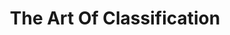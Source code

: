 ---
title: "The Art Of Classification"
draft: false
# meta description
description : "this is meta description"

layout: "search-ads-library"

##################### call to action text ########################################
cta:
  enable : true
  title : "An Organized Starter Set of Categories, <br> Keywords and Ads"


################################## library_advantage ####################################
library_advantage:
  enable: true
  image : "images/search-ads-library/01.webp"
  # content supports markdown, make sure to give enough space, otherwise markdown will not work properly
  content : "

  ## The Search Ads Library Advantage


  * Launching better client campaigns, faster.
  
  * Enabling clients to select from predetermined categories.

  * Category-level, instead of advertiser-level optimization.
  "


################################## library_expertise ####################################
library_expertise:
  enable: true
  title : "Boonze Search Ads Library Expertise"

  # expertise_item loop
  expertise_item:
  # expertise_item
  - title: "Development"
    content: "Building a new English search ad library specific to your clients and your business. From initial assessment to creation to implementation, we do it. A clean library improves performance and reduces overlap."

  # expertise_item
  - title: "Rework"
    content: "We can leverage your (or our!) ad and keyword library to update it for changing advertisers, categories, trends, or ad types. Bring your existing taxonomy into the modern era with us."
    
  # expertise_item
  - title: "Maintenance"
    content: "Boonze is eager to maintain your keyword and ad library. Here we can optimize at a category level, build out new categories, customize categories, or even apply your existing structure to new languages."


################################## base_features ####################################
base_features:
  enable: true
  image : "images/search-ads-library/02.webp"
  # content supports markdown, make sure to give enough space, otherwise markdown will not work properly
  content: "
  ## Base Features

  
  * Supports English and Non-English languages.

  * Role-based access controls.

  * Add / Edit / Delete taxonomy content.

  * Search engine rules checker and spell checker

  * Supports bulk edits and uploads.

  * Supports csv, and Excel formats.
  "

##################### call to action text 2 ########################################
cta_two:
  enable : true
  title : "BASE – A Search Ads Library Management Tool. An In-House Tool That Helps You Manage Multiple Libraries"
---